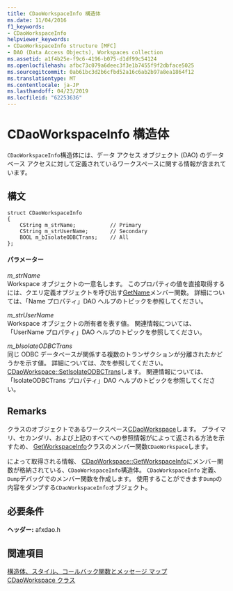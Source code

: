 ```yaml
---
title: CDaoWorkspaceInfo 構造体
ms.date: 11/04/2016
f1_keywords:
- CDaoWorkspaceInfo
helpviewer_keywords:
- CDaoWorkspaceInfo structure [MFC]
- DAO (Data Access Objects), Workspaces collection
ms.assetid: a1f4b25e-f9c6-4196-b075-d1df99c54124
ms.openlocfilehash: afbc73c079a6deec3f3e1b7455f9f2dbface5025
ms.sourcegitcommit: 0ab61bc3d2b6cfbd52a16c6ab2b97a8ea1864f12
ms.translationtype: MT
ms.contentlocale: ja-JP
ms.lasthandoff: 04/23/2019
ms.locfileid: "62253636"
---
```

# <a name="cdaoworkspaceinfo-structure"></a>CDaoWorkspaceInfo 構造体

`CDaoWorkspaceInfo`構造体には、データ アクセス オブジェクト (DAO) のデータベース アクセスに対して定義されているワークスペースに関する情報が含まれています。

## <a name="syntax"></a>構文

```
struct CDaoWorkspaceInfo
{
    CString m_strName;           // Primary
    CString m_strUserName;       // Secondary
    BOOL m_bIsolateODBCTrans;    // All
};
```

#### <a name="parameters"></a>パラメーター

*m_strName*<br/>
Workspace オブジェクトの一意名します。 このプロパティの値を直接取得するには、クエリ定義オブジェクトを呼び出す[GetName](../../mfc/reference/cdaoquerydef-class.md#getname)メンバー関数。 詳細については、「Name プロパティ」DAO ヘルプのトピックを参照してください。

*m_strUserName*<br/>
Workspace オブジェクトの所有者を表す値。 関連情報については、「UserName プロパティ」DAO ヘルプのトピックを参照してください。

*m_bIsolateODBCTrans*<br/>
同じ ODBC データベースが関係する複数のトランザクションが分離されたかどうかを示す値。 詳細については、次を参照してください。 [CDaoWorkspace::SetIsolateODBCTrans](../../mfc/reference/cdaoworkspace-class.md#setisolateodbctrans)します。 関連情報については、「IsolateODBCTrans プロパティ」DAO ヘルプのトピックを参照してください。

## <a name="remarks"></a>Remarks

クラスのオブジェクトであるワークスペース[CDaoWorkspace](../../mfc/reference/cdaoworkspace-class.md)します。 プライマリ、セカンダリ、および上記のすべてへの参照情報がによって返される方法を示すため、 [GetWorkspaceInfo](../../mfc/reference/cdaoworkspace-class.md#getworkspaceinfo)クラスのメンバー関数`CDaoWorkspace`します。

によって取得される情報、 [CDaoWorkspace::GetWorkspaceInfo](../../mfc/reference/cdaoworkspace-class.md#getworkspaceinfo)にメンバー関数が格納されている、`CDaoWorkspaceInfo`構造体。 `CDaoWorkspaceInfo` 定義、`Dump`デバッグでのメンバー関数を作成します。 使用することができます`Dump`の内容をダンプする`CDaoWorkspaceInfo`オブジェクト。

## <a name="requirements"></a>必要条件

**ヘッダー:** afxdao.h

## <a name="see-also"></a>関連項目

[構造体、スタイル、コールバック関数とメッセージ マップ](../../mfc/reference/structures-styles-callbacks-and-message-maps.md)<br/>
[CDaoWorkspace クラス](../../mfc/reference/cdaoworkspace-class.md)

